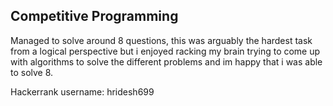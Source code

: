 ## Competitive Programming
Managed to solve around 8 questions, this was arguably the hardest task from a logical perspective but i enjoyed racking my brain trying to come up with algorithms to solve the different problems and im happy that i was able to solve 8.

Hackerrank username: hridesh699
